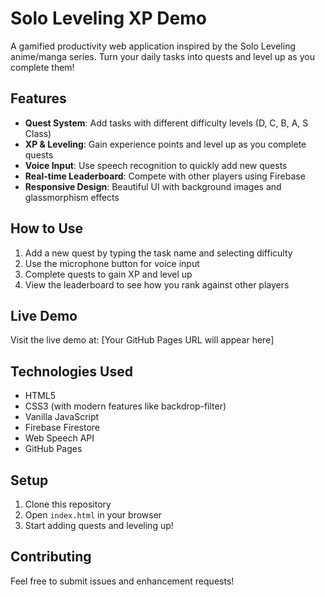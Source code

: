 # Solo Leveling XP Demo

A gamified productivity web application inspired by the Solo Leveling anime/manga series. Turn your daily tasks into quests and level up as you complete them!

## Features

- **Quest System**: Add tasks with different difficulty levels (D, C, B, A, S Class)
- **XP & Leveling**: Gain experience points and level up as you complete quests
- **Voice Input**: Use speech recognition to quickly add new quests
- **Real-time Leaderboard**: Compete with other players using Firebase
- **Responsive Design**: Beautiful UI with background images and glassmorphism effects

## How to Use

1. Add a new quest by typing the task name and selecting difficulty
2. Use the microphone button for voice input
3. Complete quests to gain XP and level up
4. View the leaderboard to see how you rank against other players

## Live Demo

Visit the live demo at: [Your GitHub Pages URL will appear here]

## Technologies Used

- HTML5
- CSS3 (with modern features like backdrop-filter)
- Vanilla JavaScript
- Firebase Firestore
- Web Speech API
- GitHub Pages

## Setup

1. Clone this repository
2. Open `index.html` in your browser
3. Start adding quests and leveling up!

## Contributing

Feel free to submit issues and enhancement requests!
